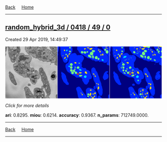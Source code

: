 
[Back](..)&nbsp;&nbsp;&nbsp;&nbsp;&nbsp;[Home](https://leapmanlab.github.io/snapshots)

---

<div class="summary"><a href="0"><h2>random_hybrid_3d / 0418 / 49 / 0</h2></a><p>Created 29 Apr 2019, 14:49:37
</p><a href="0"><img src="0/media/summary.png" align="center"></a><p>
<i>Click for more details</i>
</p></div>

**ari**: 0.8295. **miou**: 0.6214. **accuracy**: 0.9367. **n_params**: 712749.0000. 

---

[Back](..)&nbsp;&nbsp;&nbsp;&nbsp;&nbsp;[Home](https://leapmanlab.github.io/snapshots)

---
